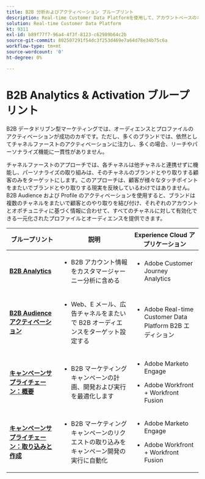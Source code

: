 ```yaml
---
title: B2B 分析およびアクティベーション ブループリント
description: Real-time Customer Data Platformを使用して、アカウントベースのオーディエンスとプロファイル中心のカスタマーエクスペリエンスを提供します。
solution: Real-time Customer Data Platform
kt: 9311
exl-id: b89f77f7-96a4-4f3f-8123-c62989b64c2b
source-git-commit: 802507291f54dc3f253d469e7a64d78e34b75c6a
workflow-type: tm+mt
source-wordcount: '0'
ht-degree: 0%

---
```


# B2B Analytics &amp; Activation ブループリント

B2B データドリブン型マーケティングでは、オーディエンスとプロファイルのアクティベーションが成功のカギです。ただし、多くのブランドでは、依然としてチャネルファーストのアクティベーションに注力し、多くの場合、リーチやパーソナライズ機能に一貫性がありません。

チャネルファーストのアプローチでは、各チャネルは他チャネルと連携せずに機能し、パーソナライズの取り組みは、そのチャネルのブランドとやり取りする顧客のみをターゲットにします。このアプローチは、顧客が様々なタッチポイントをまたいでブランドとやり取りする現実を反映しているわけではありません。 B2B Audience および Profile のアクティベーションを使用すると、ブランドは複数のチャネルをまたいで顧客とのやり取りを結び付け、それぞれのアカウントとオポチュニティに基づく情報に合わせて、すべてのチャネルに対して有効化できる一元化されたプロファイルとオーディエンスを提供できます。

| ブループリント | 説明 | Experience Cloud アプリケーション |
|---|---|---|
| **[B2B Analytics](https://experienceleague.adobe.com/docs/analytics-platform/using/cja-usecases/b2b.html?lang=ja)** | <ul><li>B2B アカウント情報をカスタマージャーニー分析に含める</li></ul> | <ul><li>Adobe Customer Journey Analytics</li></ul> |
| **[B2B Audience アクティベーション](b2bactivation.md)** | <ul><li>Web、E メール、広告チャネルをまたいで B2B オーディエンスをターゲット設定する</li></ul> | <ul><li>Adobe Real-time Customer Data Platform B2B エディション</li></ul> |
| **[キャンペーンサプライチェーン：概要](/help/blueprints/b2b/campaign-supply-chain/overview.md)** | <ul><li>B2B マーケティングキャンペーンの計画、開発および実行を最適化します</li></ul> | <ul><li>Adobe Marketo Engage</li></ul><ul><li>Adobe Workfront + Workfront Fusion</li></ul> |
| **[キャンペーンサプライチェーン：取り込みと作成](/help/blueprints/b2b/campaign-supply-chain/intake-and-create.md)** | <ul><li>B2B マーケティングキャンペーンのリクエストの取り込みをキャンペーン開発の実行に自動化</li></ul> | <ul><li>Adobe Marketo Engage</li></ul><ul><li>Adobe Workfront + Workfront Fusion</li></ul> |
